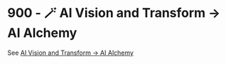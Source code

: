 # 900 - 🪄 AI Vision and Transform → AI Alchemy

See [AI Vision and Transform → AI Alchemy](https://www.jeda.ai/generative-ai-transformation-ai-vision-alchemy)
